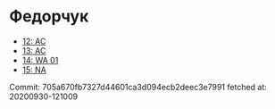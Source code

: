 # Федорчук
- [12: AC](12.md)
- [13: AC](13.md)
- [14: WA 01](14.md)
- [15: NA](15.md)

Commit: 705a670fb7327d44601ca3d094ecb2deec3e7991
 fetched at: 20200930-121009
